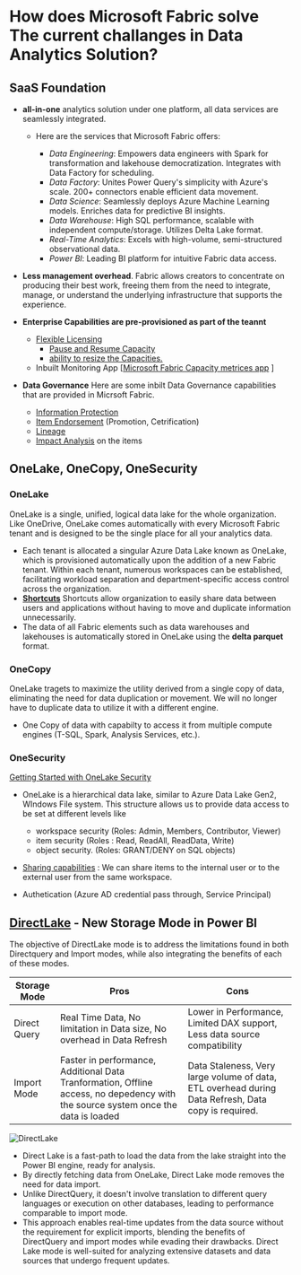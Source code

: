 # How does Microsoft Fabric solve The current challanges in Data Analytics Solution?

## SaaS Foundation

- **all-in-one** analytics solution under one platform, all data services are seamlessly integrated.
  - Here are the services that Microsoft Fabric offers:

    - *Data Engineering*: Empowers data engineers with Spark for transformation and lakehouse democratization. Integrates with Data Factory for scheduling.    
    - *Data Factory*: Unites Power Query's simplicity with Azure's scale. 200+ connectors enable efficient data movement.    
    - *Data Science*: Seamlessly deploys Azure Machine Learning models. Enriches data for predictive BI insights.    
    - *Data Warehouse*: High SQL performance, scalable with independent compute/storage. Utilizes Delta Lake format.    
    - *Real-Time Analytics*: Excels with high-volume, semi-structured observational data.    
    - *Power BI*: Leading BI platform for intuitive Fabric data access.

-  **Less management overhead**. Fabric allows creators to concentrate on producing their best work, freeing them from the need to integrate, manage, or understand the underlying infrastructure that supports the experience.
  
- **Enterprise Capabilities are pre-provisioned as part of the teannt**
  - [Flexible Licensing](https://learn.microsoft.com/en-us/fabric/enterprise/licenses)
    - [Pause and Resume Capacity](https://learn.microsoft.com/en-us/fabric/enterprise/pause-resume)
    - [ability to resize the Capacities.](https://learn.microsoft.com/en-us/fabric/enterprise/scale-capacity) 
  - Inbuilt Monitoring App [[Microsoft Fabric Capacity metrices app](https://learn.microsoft.com/en-us/fabric/enterprise/metrics-app-install?tabs=1st) ]

  
- **Data Governance**
  Here are some inbilt Data Governance capabilities that are provided in Micrsoft Fabric.
  - [ Information Protection ](https://learn.microsoft.com/en-us/fabric/governance/information-protection)
  - [Item Endorsement](https://learn.microsoft.com/en-us/fabric/get-started/endorsement-promote-certify#promote-items) (Promotion, Cetrification)
  - [Lineage](https://learn.microsoft.com/en-us/fabric/governance/lineage)
  - [Impact Analysis](https://learn.microsoft.com/en-us/fabric/governance/impact-analysis) on the items
  


## OneLake, OneCopy, OneSecurity

### OneLake
OneLake is a single, unified, logical data lake for the whole organization. Like OneDrive, OneLake comes automatically with every Microsoft Fabric tenant and is designed to be the single place for all your analytics data.

- Each tenant is allocated a singular Azure Data Lake known as OneLake, which is provisioned automatically upon the addition of a new Fabric tenant. Within each tenant, numerous workspaces can be established, facilitating workload separation and department-specific access control across the organization.
- **[Shortcuts](https://learn.microsoft.com/en-us/fabric/onelake/onelake-shortcuts)** Shortcuts allow organization to easily share data between users and applications without having to move and duplicate information unnecessarily.
- The data of all Fabric elements such as data warehouses and lakehouses is automatically stored in OneLake using the **delta parquet** format.


### OneCopy
OneLake tragets to maximize the utility derived from a single copy of data, eliminating the need for data duplication or movement. We will no longer have to duplicate data to utilize it with a different engine.

- One Copy of data with capabilty to access it from multiple compute engines (T-SQL, Spark, Analysis Services, etc.). 

### OneSecurity
[Getting Started with OneLake Security](https://learn.microsoft.com/en-us/fabric/onelake/get-started-security)

* OneLake is a hierarchical data lake, similar to Azure Data Lake Gen2, WIndows File system. This structure allows us to provide data access to be set at different levels like 
  * workspace security (Roles: Admin, Members, Contributor, Viewer)
  * item security (Roles : Read, ReadAll, ReadData, Write)
  * object security. (Roles: GRANT/DENY on SQL objects)

* [Sharing capabilities](https://learn.microsoft.com/en-us/fabric/get-started/share-items) :  We can share items to the internal user or to the external user from the same workspace. 
* Authetication (Azure AD credential pass through, Service Principal)

## [DirectLake](https://learn.microsoft.com/en-us/power-bi/enterprise/directlake-overview) - New Storage Mode in Power BI

The objective of DirectLake mode is to address the limitations found in both Directquery and Import modes, while also integrating the benefits of each of these modes.

Storage Mode| Pros| Cons
---------|----------|---------
 Direct Query | Real Time Data, No limitation in Data size, No overhead in Data Refresh | Lower in Performance, Limited DAX support, Less data source compatibility
 Import Mode | Faster in performance, Additional Data Tranformation, Offline access, no depedency with the source system once the data is loaded | Data Staleness, Very large volume of data, ETL overhead during Data Refresh, Data copy is required.

![DirectLake](https://learn.microsoft.com/en-us/power-bi/enterprise/media/directlake-overview/directlake-diagram.png)

- Direct Lake is a fast-path to load the data from the lake straight into the Power BI engine, ready for analysis. 
- By directly fetching data from OneLake, Direct Lake mode removes the need for data import. 
- Unlike DirectQuery, it doesn't involve translation to different query languages or execution on other databases, leading to performance comparable to import mode. 
- This approach enables real-time updates from the data source without the requirement for explicit imports, blending the benefits of DirectQuery and import modes while evading their drawbacks. Direct Lake mode is well-suited for analyzing extensive datasets and data sources that undergo frequent updates.

<!-- Standardise on Delta Parquet. - Done
Accessible to all engines within Fabric - Done
Accessible by external Spark engines  - Done-->
<!-- Power BI Direct Lake mode - 
Connect to Azure (ADLSv2) and other cloud storage!
Demo: Ingest data into Delta Tables. Present in Power BI via Direct Lake.

Still need to decide on lakehouse or warehouse, but, not ‘locked in’. All engines can access the delta tables.
Demo: Talk through decision tree
Demo: Build Warehouse, read via Lakehouse. Vise Versa.

Warehouse – it’s like a super evolution & simplification of Dedicated SQL Pool.
Demo: Compared Dedicated SQL Pool vs Warehouse

It’s easy to get started on Fabric. Can leverage low-code approaches, and progress from there as your solution matures.
‘All in one’ billing with CUs.
SaaS benefits over PaaS (but also some downsides).
Demo: Compare the ‘full’ Azure analytics architecture vs Fabric.
Talk: Briefly cover CUs (the awesomeness of bursting and smoothing). -->
